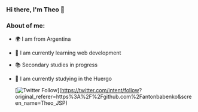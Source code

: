 ### Hi there, I'm Theo 👋

### About of me:
- 🌍 I am from Argentina
- 🥑 I am currently learning web development
- 📚 Secondary studies in progress
- 🎯 I am currently studying in the Huergo


  [![Twitter Follow](https://img.shields.io/twitter/follow/Toto_JSP?color=1DA1F2&logo=twitter&style=for-the-badge)](https://twitter.com/intent/follow?        original_referer=https%3A%2F%2Fgithub.com%2Fantonbabenko&screen_name=Theo_JSP)
